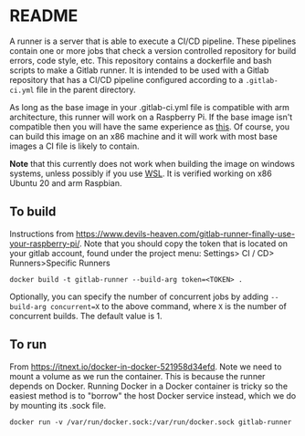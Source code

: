 # README
A runner is a server that is able to execute a CI/CD pipeline. These pipelines contain one or more jobs that check a version controlled repository for build errors, code style, etc. This repository contains a dockerfile and bash scripts to make a Gitlab runner. It is intended to be used with a Gitlab repository that has a CI/CD pipeline configured according to a `.gitlab-ci.yml` file in the parent directory. 

As long as the base image in your .gitlab-ci.yml file is compatible with arm architecture, this runner will work on a Raspberry Pi. If the base image isn't compatible then you will have the same experience as [this](https://www.talvbansal.me/blog/maximising-gitlab-ci-s-free-tier/). Of course, you can build this image on an x86 machine and it will work with most base images a CI file is likely to contain.

**Note** that this currently does not work when building the image on windows systems, unless possibly if you use [WSL](https://docs.microsoft.com/en-us/windows/wsl/install-win10). It is verified working on x86 Ubuntu 20 and arm Raspbian.

## To build

Instructions from https://www.devils-heaven.com/gitlab-runner-finally-use-your-raspberry-pi/. Note that you should copy the token that is located on your gitlab account, found under the project menu:
Settings> CI / CD> Runners>Specific Runners

```
docker build -t gitlab-runner --build-arg token=<TOKEN> .
```

Optionally, you can specify the number of concurrent jobs by adding `--build-arg concurrent=X` to the above command, where `X` is the number of concurrent builds. The default value is 1. 

## To run

From https://itnext.io/docker-in-docker-521958d34efd. Note we need to mount a volume as we run the container. This is because the runner depends on Docker. Running Docker in a Docker container is tricky so the easiest method is to "borrow" the host Docker service instead, which we do by mounting its .sock file.

```
docker run -v /var/run/docker.sock:/var/run/docker.sock gitlab-runner
```
